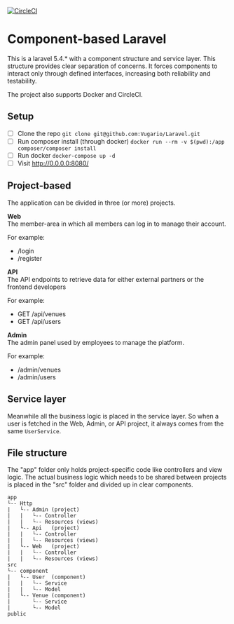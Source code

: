 [![CircleCI](https://circleci.com/gh/Vugario/Laravel.svg?style=svg)](https://circleci.com/gh/Vugario/Laravel)

# Component-based Laravel
This is a laravel 5.4.* with a component structure and service layer. This structure provides clear separation of concerns.
It forces components to interact only through defined interfaces, increasing both reliability and testability.

The project also supports Docker and CircleCI.

## Setup
- [ ] Clone the repo `git clone git@github.com:Vugario/Laravel.git`
- [ ] Run composer install (through docker) `docker run --rm -v $(pwd):/app composer/composer install`
- [ ] Run docker `docker-compose up -d`
- [ ] Visit http://0.0.0.0:8080/

## Project-based
The application can be divided in three (or more) projects.

**Web**  
The member-area in which all members can log in to manage their account.

For example:
- /login
- /register

**API**  
The API endpoints to retrieve data for either external partners or the frontend developers

For example:
- GET /api/venues
- GET /api/users

**Admin**  
The admin panel used by employees to manage the platform.

For example:
- /admin/venues
- /admin/users

## Service layer
Meanwhile all the business logic is placed in the service layer. So when a user is fetched in the Web, Admin, or API project, it always comes from the same `UserService`.

## File structure
The "app" folder only holds project-specific code like controllers and view logic. The actual business logic which needs to be shared between projects is placed in the "src" folder and divided up in clear components.

```
app
└-- Http
|   └-- Admin (project)
|   |   └-- Controller
|   |   └-- Resources (views)
|   └-- Api   (project)
|   |   └-- Controller
|   |   └-- Resources (views)
|   └-- Web   (project)
|   |   └-- Controller
|   |   └-- Resources (views)
src
└-- component
|   └-- User  (component)
|   |   └-- Service
|   |   └-- Model
|   └-- Venue (component)
|       └-- Service
|       └-- Model
public
```
